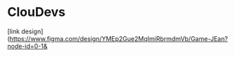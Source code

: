 # ClouDevs
[link design](https://www.figma.com/design/YMEp2Gue2MqImiRbrmdmVb/Game-JEan?node-id=0-1&

